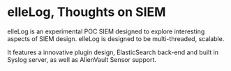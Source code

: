 elleLog, Thoughts on SIEM
=======================

elleLog is an experimental POC SIEM designed to explore interesting aspects of SIEM design. elleLog is designed to be multi-threaded, scalable. 

It features a innovative plugin design, ElasticSearch back-end and built in Syslog server, as well as AlienVault Sensor support.
